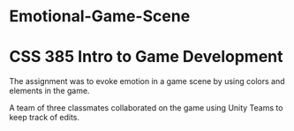 # Emotional-Game-Scene

<h1> CSS 385 Intro to Game Development </h1>
<p> The assignment was to evoke emotion in a game scene by using colors and elements in the game. </p>
<p> A team of three classmates collaborated on the game using Unity Teams to keep track of edits. </P>
